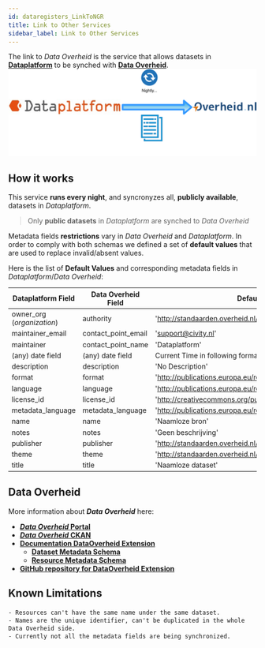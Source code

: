 ```yaml
---
id: dataregisters_LinkToNGR
title: Link to Other Services
sidebar_label: Link to Other Services
---
```


The link to *Data Overheid* is the service that allows datasets in <a href="https://www.dataplatform.nl/" target="_blank">**Dataplatform**</a> to be synched with <a href="https://data.overheid.nl/" target="_blank">**Data Overheid**</a>.
![Dataplatform_To_Data_Overheid](assets/Dataplatform/LinkToDataOverheid/Dataplatform_to_Overheid.svg)

## How it works

This service **runs every night**, and syncronyzes all, **publicly available**, datasets in *Dataplatform*.

> Only **public datasets** in *Dataplatform* are synched to *Data Overheid*
  
Metadata fields **restrictions** vary in  *Data Overheid* and *Dataplatform*. 
In order to comply with both schemas we defined a set of **default values** that are used
to replace invalid/absent values.

Here is the list of **Default Values** and corresponding metadata fields in *Dataplatform*/*Data Overheid*:


| Dataplatform Field  | Data Overheid Field  | Default Value |
|---|---|---|
|owner_org (*organization*) | authority | 'http://standaarden.overheid.nl/op/terms/overig'  |
|maintainer_email | contact_point_email | 'support@civity.nl'  |
|maintainer | contact_point_name | 'Dataplatform'  |
|(any) date field | (any) date field | Current Time in following format '%Y-%m-%dT%H:%M:%S'  |
|description | description | 'No Description'  |
|format | format | 'http://publications.europa.eu/resource/authority/file-type/TXT'  |
|language | language | 'http://publications.europa.eu/resource/authority/language/NLD'  |
|license_id | license_id | 'http://creativecommons.org/publicdomain/zero/1.0/deed.nl'  |
|metadata_language | metadata_language | 'http://publications.europa.eu/resource/authority/language/NLD'  |
|name | name | 'Naamloze bron'  |
|notes | notes | 'Geen beschrijving'  |
|publisher | publisher | 'http://standaarden.overheid.nl/op/terms/overig'  |
|theme | theme | 'http://standaarden.overheid.nl/owms/terms/Bestuur'  |
|title | title | 'Naamloze dataset'  |

## Data Overheid
More information about ***Data Overheid*** here: 
- <a href="https://data.overheid.nl/" target="_blank">***Data Overheid* Portal**</a>
- <a href="https://data.overheid.nl/data/" target="_blank">***Data Overheid* CKAN**</a>
- <a href="https://ckanext-dcatdonl.readthedocs.io/en/latest/index.html" target="_blank">**Documentation DataOverheid Extension**</a>
   - <a href="https://ckanext-dcatdonl.readthedocs.io/en/latest/schema-dataset.html" target="_blank">**Dataset Metadata Schema**</a>
   - <a href="https://ckanext-dcatdonl.readthedocs.io/en/latest/schema-resource.html" target="_blank">**Resource Metadata Schema**</a>
- <a href="https://github.com/dataoverheid/ckanext-dataoverheid" target="_blank">**GitHub repository for DataOverheid Extension**</a>

## Known Limitations

    - Resources can't have the same name under the same dataset.
    - Names are the unique identifier, can't be duplicated in the whole Data Overheid side.
    - Currently not all the metadata fields are being synchronized.